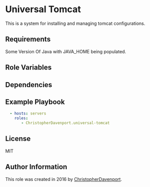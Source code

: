 Universal Tomcat
=========

This is a system for installing and managing tomcat configurations.

Requirements
------------

Some Version Of Java with JAVA_HOME being populated.

Role Variables
--------------



Dependencies
------------



Example Playbook
----------------

```yaml
  - hosts: servers
    roles:
       - ChristopherDavenport.universal-tomcat
```

License
-------

MIT

Author Information
------------------

This role was created in 2016 by [ChristopherDavenport](https://github.com/ChristopherDavenport).
